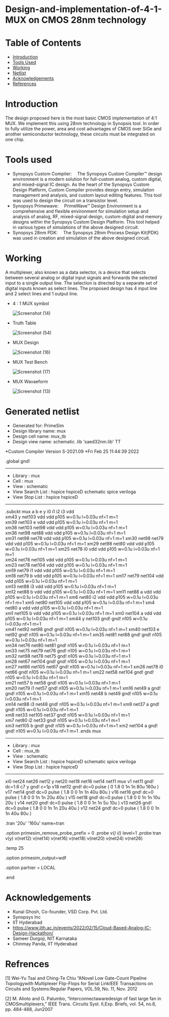 # Design-and-implementation-of-4-1-MUX on CMOS 28nm technology
# Table of Contents
* [Introduction](https://github.com/Atri21/Design-and-implementation-of-4-1-MUX/blob/main/README.md)
* [Tools Used](https://github.com/Atri21/Design-and-implementation-of-4-1-MUX/blob/main/README.md)
* [Working](https://github.com/Atri21/Design-and-implementation-of-4-1-MUX/blob/main/README.md)
* [Netlist](https://github.com/Atri21/Design-and-implementation-of-4-1-MUX/blob/main/README.md)
* [Acknowledgements](https://github.com/Atri21/Design-and-implementation-of-4-1-MUX/blob/main/README.md)
* [References](https://github.com/Atri21/Design-and-implementation-of-4-1-MUX/blob/main/README.md)

# Introduction
The design proposed here is the most basic CMOS implementation of 4:1 MUX. We implement this using 28nm technology in Synopsis tool. In order to fully utilize the power, area and cost advantages of CMOS over SiGe and another semiconductor technology, these circuits must be integrated on one chip. 

# Tools used
* Synopsys Custom Compiler:  The Synopsys Custom Compiler™ design environment is a modern solution for full-custom analog, custom digital, and mixed-signal IC design. As the heart of the Synopsys Custom Design Platform, Custom Compiler provides design entry, simulation management and analysis, and custom layout editing features. This tool was used to design the circuit on a transistor level.
* Synopsys Primewave:  PrimeWave™ Design Environment is a comprehensive and flexible environment for simulation setup and analysis of analog, RF, mixed-signal design, custom-digital and memory designs within the Synopsys Custom Design Platform. This tool helped in various types of simulations of the above designed circuit.
* Synopsys 28nm PDK:  The Synopsys 28nm Process Design Kit(PDK) was used in creation and simulation of the above designed circuit.

# Working
A multiplexer, also known as a data selector, is a device that selects between several analog or digital input signals and forwards the selected input to a single output line. The selection is directed by a separate set of digital inputs known as select lines. The proposed design has 4 input line and 2 select lines and 1 output line.
                                               
* 4 : 1 MUX symbol

     ![Screenshot (14)](https://user-images.githubusercontent.com/99316485/155881919-68b36fb5-d5b0-4aa4-9e6c-29df1e99489a.png)

* Truth Table

    ![Screenshot (54)](https://user-images.githubusercontent.com/99316485/155882011-a33695fa-7a3d-4d68-ab48-5f46255ac4dd.png)

* MUX Design
    
    ![Screenshot (16)](https://user-images.githubusercontent.com/99316485/155882118-b1487bb1-d4ce-49f8-83e8-ebf1cfbc8a3a.png)
    
* MUX Test Bench

    ![Screenshot (17)](https://user-images.githubusercontent.com/99316485/155882187-c344bb9d-8d49-460d-b64b-4a4b0d4c17b5.png)
    
* MUX Wavaeform

    ![Screenshot (13)](https://user-images.githubusercontent.com/99316485/155882299-2ec5050e-c8ed-4ad7-8d2f-be2f79786034.png)

# Generated netlist

*  Generated for: PrimeSim
*  Design library name: mux
*  Design cell name: mux_tb
*  Design view name: schematic
.lib 'saed32nm.lib' TT

*Custom Compiler Version S-2021.09
*Fri Feb 25 11:44:39 2022

.global gnd!
********************************************************************************
* Library          : mux
* Cell             : mux
* View             : schematic
* View Search List : hspice hspiceD schematic spice veriloga
* View Stop List   : hspice hspiceD
********************************************************************************
.subckt mux a b e y i0 i1 i2 i3 vdd   
xm43 y net103 vdd vdd p105 w=0.1u l=0.03u nf=1 m=1   
xm39 net103 e vdd vdd p105 w=0.1u l=0.03u nf=1 m=1           
xm38 net103 net98 vdd vdd p105 w=0.1u l=0.03u nf=1 m=1   
xm36 net98 net88 vdd vdd p105 w=0.1u l=0.03u nf=1 m=1   
xm31 net98 net78 vdd vdd p105 w=0.1u l=0.03u nf=1 m=1 
xm30 net98 net79 vdd vdd p105 w=0.1u l=0.03u nf=1 m=1 
xm29 net98 net80 vdd vdd p105 w=0.1u l=0.03u nf=1 m=1 
xm25 net78 i0 vdd vdd p105 w=0.1u l=0.03u nf=1 m=1  
xm24 net78 net105 vdd vdd p105 w=0.1u l=0.03u nf=1 m=1  
xm23 net78 net104 vdd vdd p105 w=0.1u l=0.03u nf=1 m=1  
xm19 net79 i1 vdd vdd p105 w=0.1u l=0.03u nf=1 m=1  
xm18 net79 b vdd vdd p105 w=0.1u l=0.03u nf=1 m=1 
xm17 net79 net104 vdd vdd p105 w=0.1u l=0.03u nf=1 m=1  
xm13 net88 i3 vdd vdd p105 w=0.1u l=0.03u nf=1 m=1  
xm12 net88 b vdd vdd p105 w=0.1u l=0.03u nf=1 m=1 
xm11 net88 a vdd vdd p105 w=0.1u l=0.03u nf=1 m=1 
xm6 net80 i2 vdd vdd p105 w=0.1u l=0.03u nf=1 m=1 
xm5 net80 net105 vdd vdd p105 w=0.1u l=0.03u nf=1 m=1 
xm4 net80 a vdd vdd p105 w=0.1u l=0.03u nf=1 m=1  
xm1 net105 b vdd vdd p105 w=0.1u l=0.03u nf=1 m=1 
xm0 net104 a vdd vdd p105 w=0.1u l=0.03u nf=1 m=1 
xm44 y net103 gnd! gnd! n105 w=0.1u l=0.03u nf=1 m=1  
xm41 net92 net98 gnd! gnd! n105 w=0.1u l=0.03u nf=1 m=1 
xm40 net103 e net92 gnd! n105 w=0.1u l=0.03u nf=1 m=1 
xm35 net81 net88 gnd! gnd! n105 w=0.1u l=0.03u nf=1 m=1   
xm34 net76 net80 net81 gnd! n105 w=0.1u l=0.03u nf=1 m=1  
xm33 net75 net79 net76 gnd! n105 w=0.1u l=0.03u nf=1 m=1  
xm32 net98 net78 net75 gnd! n105 w=0.1u l=0.03u nf=1 m=1  
xm28 net67 net104 gnd! gnd! n105 w=0.1u l=0.03u nf=1 m=1    
xm27 net66 net105 net67 gnd! n105 w=0.1u l=0.03u nf=1 m=1 
xm26 net78 i0 net66 gnd! n105 w=0.1u l=0.03u nf=1 m=1 
xm22 net58 net104 gnd! gnd! n105 w=0.1u l=0.03u nf=1 m=1  
xm21 net57 b net58 gnd! n105 w=0.1u l=0.03u nf=1 m=1  
xm20 net79 i1 net57 gnd! n105 w=0.1u l=0.03u nf=1 m=1 
xm16 net49 a gnd! gnd! n105 w=0.1u l=0.03u nf=1 m=1 
xm15 net48 b net49 gnd! n105 w=0.1u l=0.03u nf=1 m=1  
xm14 net88 i3 net48 gnd! n105 w=0.1u l=0.03u nf=1 m=1 
xm9 net37 a gnd! gnd! n105 w=0.1u l=0.03u nf=1 m=1  
xm8 net33 net105 net37 gnd! n105 w=0.1u l=0.03u nf=1 m=1  
xm7 net80 i2 net33 gnd! n105 w=0.1u l=0.03u nf=1 m=1  
xm3 net105 b gnd! gnd! n105 w=0.1u l=0.03u nf=1 m=1 
xm2 net104 a gnd! gnd! n105 w=0.1u l=0.03u nf=1 m=1 
.ends mux 

********************************************************************************
* Library          : mux
* Cell             : mux_tb
* View             : schematic
* View Search List : hspice hspiceD schematic spice veriloga
* View Stop List   : hspice hspiceD
********************************************************************************
xi0 net24 net26 net12 y net20 net18 net16 net14 net11 mux
v1 net11 gnd! dc=1.8
c7 y gnd! c=1p
v18 net12 gnd! dc=0 pulse ( 0 1.8 0 1n 1n 80u 160u )
v17 net14 gnd! dc=0 pulse ( 1.8 0 0 1n 1n 40u 80u )
v16 net16 gnd! dc=0 pulse ( 1.8 0 0 1n 1n 20u 40u )
v15 net18 gnd! dc=0 pulse ( 1.8 0 0 1n 1n 10u 20u )
v14 net20 gnd! dc=0 pulse ( 1.8 0 0 1n 1n 5u 10u )
v13 net26 gnd! dc=0 pulse ( 1.8 0 0 1n 1n 20u 40u )
v12 net24 gnd! dc=0 pulse ( 1.8 0 0 1n 1n 40u 80u )

.tran '20u' '160u' name=tran

.option primesim_remove_probe_prefix = 0
.probe v(*) i(*) level=1
.probe tran v(y) v(net12) v(net14) v(net16) v(net18) v(net20) v(net24) v(net26)

.temp 25

.option primesim_output=wdf


.option parhier = LOCAL


.end

# Acknowledgements

* Kunal Ghosh, Co-founder, VSD Corp. Pvt. Ltd.
* Synopsys Inc
* IIT Hyderabad
* https://www.iith.ac.in/events/2022/02/15/Cloud-Based-Analog-IC-Design-Hackathon/
* Sameer Durgoji, NIT Karnataka
* Chinmay Panda, IIT Hyderabad

# Refrences 

[1] Wei-Yu Tsai and Ching-Te Chiu “ANovel Low Gate-Count Pipeline Topologywith Multiplexer Flip-Flops for Serial LinkIEEE Transactions on Circuits and Systems:Regular Papers, VOL.59, No. 11, Nov. 2012

[2] M. Alioto and G. Palumbo, “Interconnectawaredesign of fast large fan in CMOSmultiplexers,” IEEE Trans. Circuits Syst. II,Exp. Briefs, vol. 54, no.6, pp. 484-488, Jun2007
